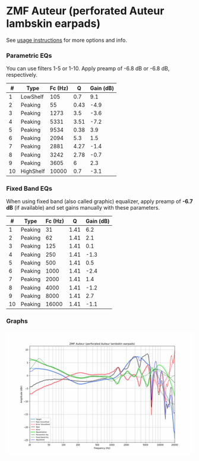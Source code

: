 # ZMF Auteur (perforated Auteur lambskin earpads)
See [usage instructions](https://github.com/jaakkopasanen/AutoEq#usage) for more options and info.

### Parametric EQs
You can use filters 1-5 or 1-10. Apply preamp of -6.8 dB or -6.8 dB, respectively.

|   # | Type      |   Fc (Hz) |    Q |   Gain (dB) |
|-----|-----------|-----------|------|-------------|
|   1 | LowShelf  |       105 | 0.7  |         9.1 |
|   2 | Peaking   |        55 | 0.43 |        -4.9 |
|   3 | Peaking   |      1273 | 3.5  |        -3.6 |
|   4 | Peaking   |      5331 | 3.51 |        -7.2 |
|   5 | Peaking   |      9534 | 0.38 |         3.9 |
|   6 | Peaking   |      2094 | 5.3  |         1.5 |
|   7 | Peaking   |      2881 | 4.27 |        -1.4 |
|   8 | Peaking   |      3242 | 2.78 |        -0.7 |
|   9 | Peaking   |      3605 | 6    |         2.3 |
|  10 | HighShelf |     10000 | 0.7  |        -3.1 |

### Fixed Band EQs
When using fixed band (also called graphic) equalizer, apply preamp of **-6.7 dB** (if available) and set gains manually with these parameters.

|   # | Type    |   Fc (Hz) |    Q |   Gain (dB) |
|-----|---------|-----------|------|-------------|
|   1 | Peaking |        31 | 1.41 |         6.2 |
|   2 | Peaking |        62 | 1.41 |         2.1 |
|   3 | Peaking |       125 | 1.41 |         0.1 |
|   4 | Peaking |       250 | 1.41 |        -1.3 |
|   5 | Peaking |       500 | 1.41 |         0.5 |
|   6 | Peaking |      1000 | 1.41 |        -2.4 |
|   7 | Peaking |      2000 | 1.41 |         1.4 |
|   8 | Peaking |      4000 | 1.41 |        -1.2 |
|   9 | Peaking |      8000 | 1.41 |         2.7 |
|  10 | Peaking |     16000 | 1.41 |        -1.1 |

### Graphs
![](./ZMF%20Auteur%20(perforated%20Auteur%20lambskin%20earpads).png)
